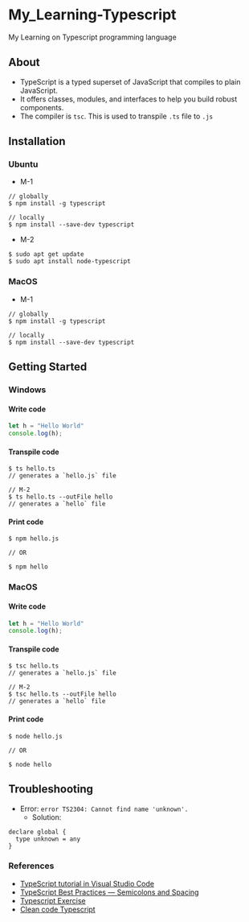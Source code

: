 # My_Learning-Typescript
My Learning on Typescript programming language

## About
* TypeScript is a typed superset of JavaScript that compiles to plain JavaScript. 
* It offers classes, modules, and interfaces to help you build robust components.
* The compiler is `tsc`. This is used to transpile `.ts` file to `.js`

## Installation
### Ubuntu
- M-1
```console
// globally
$ npm install -g typescript

// locally
$ npm install --save-dev typescript
```
- M-2
```console
$ sudo apt get update
$ sudo apt install node-typescript
```

### MacOS
- M-1
```console
// globally
$ npm install -g typescript

// locally
$ npm install --save-dev typescript
```

## Getting Started
### Windows

#### Write code
```ts
let h = "Hello World"
console.log(h);
```
#### Transpile code
```console
$ ts hello.ts
// generates a `hello.js` file

// M-2
$ ts hello.ts --outFile hello
// generates a `hello` file
```

#### Print code
```console
$ npm hello.js

// OR

$ npm hello
```

### MacOS

#### Write code
```ts
let h = "Hello World"
console.log(h);
```
#### Transpile code
```console
$ tsc hello.ts
// generates a `hello.js` file

// M-2
$ tsc hello.ts --outFile hello
// generates a `hello` file
```

#### Print code
```console
$ node hello.js

// OR

$ node hello
```

## Troubleshooting
* Error: `error TS2304: Cannot find name 'unknown'.`
	- Solution:

```
declare global {
  type unknown = any
}
```

### References
* [TypeScript tutorial in Visual Studio Code](https://code.visualstudio.com/docs/typescript/typescript-tutorial)
* [TypeScript Best Practices — Semicolons and Spacing](https://levelup.gitconnected.com/typescript-best-practices-semicolons-and-spacing-5be9c5963604)
* [Typescript Exercise](https://github.com/typescript-exercises/typescript-exercises/tree/master/src/exercises)
* [Clean code Typescript](https://github.com/labs42io/clean-code-typescript)
